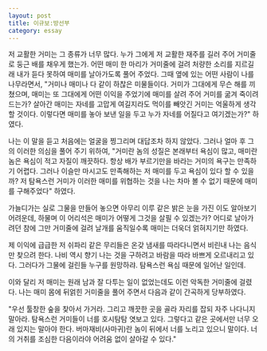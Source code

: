 ```yaml
---
layout: post
title: 이규보:방선부
category: essay
---
```


저 교활한 거미는 그 종류가 너무 많다. 누가 그에게 저 교활한 재주를 길러 주어 거미줄로 둥근 배를 채우게 했는가.
어떤 매미 한 마리가 거미줄에 걸려 처량한 소리를 지르길래 내가 듣다 못하여 매미를 날아가도록 풀어 주었다. 그때 옆에 있는 어떤 사람이 나를 나무라면서,
"거미나 매미나 다 같이 하찮은 미물들이다. 거미가 그대에게 무슨 해를 끼쳤으며, 매미는 또 그대에게 어떤 이익을 주었기에 매미를 살려 주어 거미를 굶겨 죽이려 드는가?
살아간 매미는 자네를 고맙게 여길지라도 먹이를 빼앗긴 거미는 억울하게 생각할 것이다. 이렇다면 매미를 놓아 보낸 일을 두고 누가 자네를 어질다고 여기겠는가?" 하였다.

 나는 이 말을 듣고 처음에는 얼굴을 찡그리며 대답조차 하지 않았다. 그러나 얼마 후 그의 이러한 의심을 풀어 주기 위하여,
"거미란 놈의 성질은 본래부터 욕심이 많고, 매미란 놈은 욕심이 적고 자질이 깨끗하다. 
항상 배가 부르기만을 바라는 거미의 욕구는 만족하기 어렵다. 그러나 이슬만 마시고도 만족해하는 저 매미를 두고 욕심이 있다 할 수 있을까?
저 탐욕스런 거미가 이러한 매미를 위협하는 것을 나는 차마 볼 수 없기 때문에 매미를 구해주었다" 하였다.

 가늘디가는 실로 그물을 만들어 놓으면 아무리 이루 같은 밝은 눈을 가진 이도 알아보기 어려운데, 하물며 이 어리석은 매미가 어떻게 그것을 살필 수 있겠는가?
어디로 날아가려던 참에 그만 거미줄에 걸려 날개를 움직일수록 매미는 더욱더 얽혀지기만 하였다.

 제 이익에 급급한 저 쉬파리 같은 무리들은 온갖 냄새를 따라다니면서 비린내 나는 음식만 찾으려 한다. 나비 역시 향기 나는 것을 구하려고 바람을 따라 바쁘게 오르내리고 있다.
그러다가 그물에 걸린들 누구를 원망하랴. 탐욕스런 욕심 때문에 일어난 일인데.

 이와 달리 저 매미는 원래 남과 잘 다투는 일이 없었는데도 이런 악독한 거미줄에 걸렸다.
나는 매미 몸에 뒤얽힌 거미줄을 풀어 주면서 다음과 같이 간곡하게 당부하였다.

"우선 툴창한 숲을 찾아서 가거라. 그리고 깨끗한 곳을 골라 자리를 잡되 자주 나다니지 말아라. 탐욕스런 거미들이 너를 호시탐탐 엿보고 있다.
그렇다고 같은 곳에서만 너무 오래 있지는 말아야 한다. 버마재비(사마귀)란 놈이 뒤에서 너를 노리고 있으니 말이다.
너의 거취를 조심한 다음이라야 어려움 없이 살아갈 수 있다."
